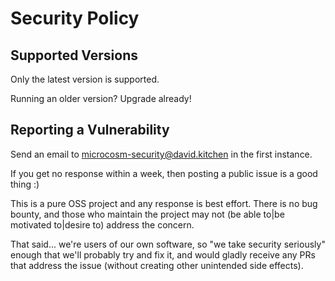 # Security Policy

## Supported Versions

Only the latest version is supported.

Running an older version? Upgrade already!

## Reporting a Vulnerability

Send an email to microcosm-security@david.kitchen in the first instance.

If you get no response within a week, then posting a public issue is a good thing :)

This is a pure OSS project and any response is best effort. There is no bug bounty, and those who maintain the project may not (be able to|be motivated to|desire to) address the concern.

That said... we're users of our own software, so "we take security seriously" enough that we'll probably try and fix it, and would gladly receive any PRs that address the issue (without creating other unintended side effects).
